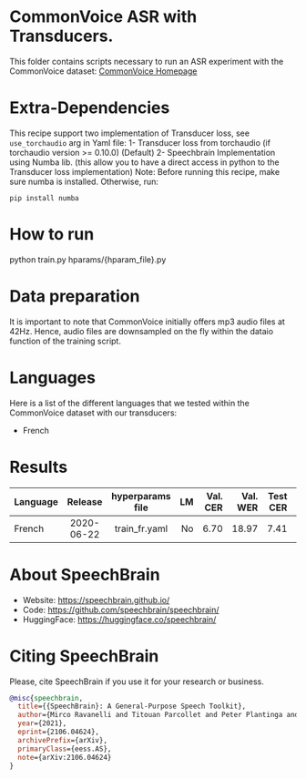 # CommonVoice ASR with Transducers.
This folder contains scripts necessary to run an ASR experiment with the CommonVoice dataset: [CommonVoice Homepage](https://commonvoice.mozilla.org/)

# Extra-Dependencies
This recipe support two implementation of Transducer loss, see `use_torchaudio` arg in Yaml file:
1- Transducer loss from torchaudio (if torchaudio version >= 0.10.0) (Default)
2- Speechbrain Implementation using Numba lib. (this allow you to have a direct access in python to the Transducer loss implementation)
Note: Before running this recipe, make sure numba is installed. Otherwise, run:
```
pip install numba
```

# How to run
python train.py hparams/{hparam_file}.py

# Data preparation
It is important to note that CommonVoice initially offers mp3 audio files at 42Hz. Hence, audio files are downsampled on the fly within the dataio function of the training script.

# Languages
Here is a list of the different languages that we tested within the CommonVoice dataset
with our transducers:
- French

# Results

| Language | Release | hyperparams file | LM | Val. CER | Val. WER | Test CER | Test WER | Model link | GPUs |
| ------------- |:-------------:|:---------------------------:| -----:| -----:| -----:| -----:| -----:| :-----------:| :-----------:|
| French | 2020-06-22 | train_fr.yaml | No | 6.70 | 18.97 | 7.41 | 20.18 | [model](https://drive.google.com/drive/folders/1ZwY2FaRl1gfFbupodph_xRiGj4h25I08?usp=sharing) | 2xV100 16GB |


# **About SpeechBrain**
- Website: https://speechbrain.github.io/
- Code: https://github.com/speechbrain/speechbrain/
- HuggingFace: https://huggingface.co/speechbrain/


# **Citing SpeechBrain**
Please, cite SpeechBrain if you use it for your research or business.

```bibtex
@misc{speechbrain,
  title={{SpeechBrain}: A General-Purpose Speech Toolkit},
  author={Mirco Ravanelli and Titouan Parcollet and Peter Plantinga and Aku Rouhe and Samuele Cornell and Loren Lugosch and Cem Subakan and Nauman Dawalatabad and Abdelwahab Heba and Jianyuan Zhong and Ju-Chieh Chou and Sung-Lin Yeh and Szu-Wei Fu and Chien-Feng Liao and Elena Rastorgueva and François Grondin and William Aris and Hwidong Na and Yan Gao and Renato De Mori and Yoshua Bengio},
  year={2021},
  eprint={2106.04624},
  archivePrefix={arXiv},
  primaryClass={eess.AS},
  note={arXiv:2106.04624}
}
```
